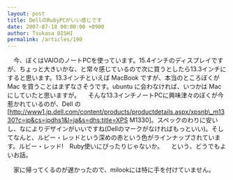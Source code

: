 ```yaml
---
layout: post
title: DellのRubyPCがいい感じです
date: 2007-07-18 00:00:00 +0900
author: Tsukasa OISHI
permalink: /articles/190
---
```


　今、ぼくはVAIOのノートPCを使っています。15.4インチのディスプレイですが、ちょっと大きいかな、と常々感じているので次に買うとしたら13.3インチにすると思います。13.3インチといえば MacBook ですが、本当のところぼくが Mac を買うことはまずなさそうです。ubuntu に会わなければ、いつかは Mac にしていたと思いますが。
　そんな13.3インチノートPCに興味津々のぼくが今惹かれているのが、Dell の[http://www1.jp.dell.com/content/products/productdetails.aspx/xpsnb\_m1330?c=jp&cs=jpdhs1&l=ja&s=dhs:title=XPS M1330]。スペックのわりに安いし、なによりデザインがいいですね(Dellのマークがなければもっといい)。そしてなんと、ルビー・レッドという深めの赤という色がラインナップされています。ルビー・レッド!　Ruby使いにぴったりじゃないか。
　という、どうでもよいお話。

　家に帰ってくるのが遅かったので、milookには特に手を付けていません。

